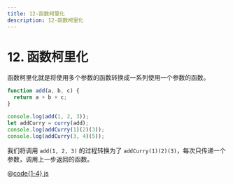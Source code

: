 ```yaml
---
title: 12-函数柯里化
description: 12-函数柯里化
---
```


# 12. 函数柯里化

函数柯里化就是将使用多个参数的函数转换成一系列使用一个参数的函数。

```js
function add(a, b, c) {
  return a + b + c;
}

console.log(add(1, 2, 3));
let addCurry = curry(add);
console.log(addCurry(1)(2)(3));
console.log(addCurry(3, 4)(5));
```

我们将调用 `add(1, 2, 3)` 的过程转换为了 `addCurry(1)(2)(3)`，每次只传递一个参数，调用上一步返回的函数。

@[code{1-4} js](./src/12-function-currying.js)
